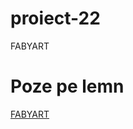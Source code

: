 # proiect-22
<!DOCTYPE html>
<html>
  <head>  
    <meta charset="UTF-8">
    <title>Portofoliul meuL</title>
    <p>FABYART</p>
  </head>
  <body>
    <h1>Poze pe lemn</h1>
    <nav>
    <a href="https://www.cfrcalatori.ro/">FABYART</a>
    </nav>
  </body>
</html>

